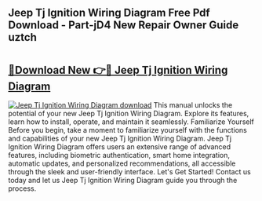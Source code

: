 ## Jeep Tj Ignition Wiring Diagram Free Pdf Download - Part-jD4 New Repair Owner Guide uztch

# <h2><a href="http://dfumj2.blite.top/?on=Jeep+Tj+Ignition+Wiring+Diagram">🔗Download New 👉🔴 Jeep Tj Ignition Wiring Diagram</a></h2>

[![Jeep Tj Ignition Wiring Diagram download](https://i.imgur.com/lujVjoI.png)](http://dfumj2.blite.top/?on=Jeep+Tj+Ignition+Wiring+Diagram)
This manual unlocks the potential of your new Jeep Tj Ignition Wiring Diagram. Explore its features, learn how to install, operate, and maintain it seamlessly. Familiarize Yourself Before you begin, take a moment to familiarize yourself with the functions and capabilities of your new Jeep Tj Ignition Wiring Diagram. Jeep Tj Ignition Wiring Diagram offers users an extensive range of advanced features, including biometric authentication, smart home integration, automatic updates, and personalized recommendations, all accessible through the sleek and user-friendly interface. Let's Get Started! Contact us today and let us Jeep Tj Ignition Wiring Diagram guide you through the process.
